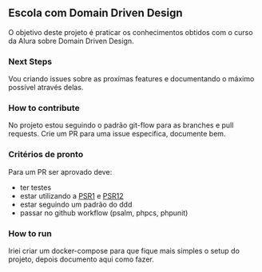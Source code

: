 ## Escola com Domain Driven Design

O objetivo deste projeto é praticar os conhecimentos obtidos com o curso da Alura sobre Domain Driven Design.

### Next Steps

Vou criando issues sobre as proxímas features e documentando o máximo possível através delas.

### How to contribute

No projeto estou seguindo o padrão git-flow para as branches e pull requests.
Crie um PR para uma issue especifica, documente bem.

### Critérios de pronto

Para um PR ser aprovado deve:
- ter testes
- estar utilizando a [PSR1](https://www.php-fig.org/psr/psr-1/) e [PSR12](https://www.php-fig.org/psr/psr-12/)
- estar seguindo um padrão do ddd
- passar no github workflow (psalm, phpcs, phpunit)

### How to run

Iriei criar um docker-compose para que fique mais simples o setup do projeto, depois documento aqui como fazer.
